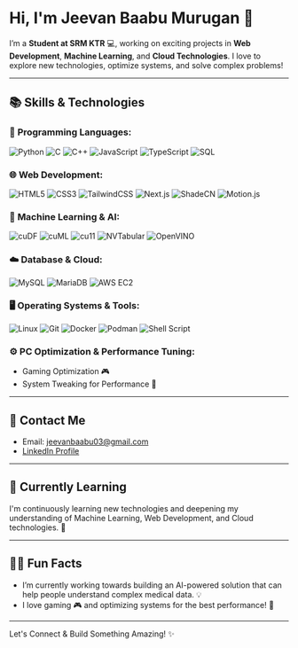 # Hi, I'm Jeevan Baabu Murugan 👋
I’m a  **Student at SRM KTR** 💻, working on exciting projects in **Web Development**, **Machine Learning**, and **Cloud Technologies**. I love to explore new technologies, optimize systems, and solve complex problems!

---

## 📚 Skills & Technologies

### 🚀 **Programming Languages:**
![Python](https://img.shields.io/badge/Python-3776AB?style=for-the-badge&logo=python&logoColor=white) 
![C](https://img.shields.io/badge/C-00599C?style=for-the-badge&logo=c&logoColor=white) 
![C++](https://img.shields.io/badge/C%2B%2B-00599C?style=for-the-badge&logo=cplusplus&logoColor=white) 
![JavaScript](https://img.shields.io/badge/JavaScript-F7DF1E?style=for-the-badge&logo=javascript&logoColor=black)
![TypeScript](https://img.shields.io/badge/TypeScript-3178C6?style=for-the-badge&logo=typescript&logoColor=white) 
![SQL](https://img.shields.io/badge/SQL-00758F?style=for-the-badge&logo=postgresql&logoColor=white)

### 🌐 **Web Development:**
![HTML5](https://img.shields.io/badge/HTML5-E34F26?style=for-the-badge&logo=html5&logoColor=white) 
![CSS3](https://img.shields.io/badge/CSS3-1572B6?style=for-the-badge&logo=css3&logoColor=white) 
![TailwindCSS](https://img.shields.io/badge/TailwindCSS-06B6D4?style=for-the-badge&logo=tailwindcss&logoColor=white)
![Next.js](https://img.shields.io/badge/Next.js-000000?style=for-the-badge&logo=nextdotjs&logoColor=white)
![ShadeCN](https://img.shields.io/badge/ShadeCN-3c7f57?style=for-the-badge&logo=shade&logoColor=white) 
![Motion.js](https://img.shields.io/badge/Motion.js-00E5FF?style=for-the-badge&logo=motion&logoColor=black)

### 🤖 **Machine Learning & AI:**
![cuDF](https://img.shields.io/badge/cuDF-FFFFFF?style=for-the-badge&logo=nvidia&logoColor=00A9E0)
![cuML](https://img.shields.io/badge/cuML-FFFFFF?style=for-the-badge&logo=nvidia&logoColor=00A9E0)
![cu11](https://img.shields.io/badge/cu11-4BBF77?style=for-the-badge&logo=nvidia&logoColor=white)
![NVTabular](https://img.shields.io/badge/NVTabular-FFFFFF?style=for-the-badge&logo=nvidia&logoColor=00A9E0)
![OpenVINO](https://img.shields.io/badge/OpenVINO-0061F2?style=for-the-badge&logo=intel&logoColor=white)

### ☁️ **Database & Cloud:**
![MySQL](https://img.shields.io/badge/MySQL-4479A1?style=for-the-badge&logo=mysql&logoColor=white)
![MariaDB](https://img.shields.io/badge/MariaDB-003545?style=for-the-badge&logo=mariadb&logoColor=white) 
![AWS EC2](https://img.shields.io/badge/AWS%20EC2-FF9900?style=for-the-badge&logo=amazonaws&logoColor=white)

### 🖥️ **Operating Systems & Tools:**
![Linux](https://img.shields.io/badge/Linux-ffb000?style=for-the-badge&logo=linux&logoColor=black)
![Git](https://img.shields.io/badge/Git-F05032?style=for-the-badge&logo=git&logoColor=white)
![Docker](https://img.shields.io/badge/Docker-2496ED?style=for-the-badge&logo=docker&logoColor=white)
![Podman](https://img.shields.io/badge/Podman-DA4B31?style=for-the-badge&logo=podman&logoColor=white)
![Shell Script](https://img.shields.io/badge/Shell%20Scripting-000000?style=for-the-badge&logo=shell&logoColor=white)

### ⚙️ **PC Optimization & Performance Tuning:**
- Gaming Optimization 🎮
- System Tweaking for Performance 🚀

---

## 📧 Contact Me

- Email: [jeevanbaabu03@gmail.com](mailto:jeevanbaabu03@gmail.com)
- [LinkedIn Profile](https://www.linkedin.com/in/jeevan-baabu-97a19125b?utm_source=share&utm_campaign=share_via&utm_content=profile&utm_medium=android_app)

---

## 🌱 Currently Learning

I'm continuously learning new technologies and deepening my understanding of Machine Learning, Web Development, and Cloud technologies. 🚀

---


## 🙋‍♂️ Fun Facts
- I’m currently working towards building an AI-powered solution that can help people understand complex medical data. 💡
- I love gaming 🎮 and optimizing systems for the best performance! 🚀

---

Let's Connect & Build Something Amazing! ✨
